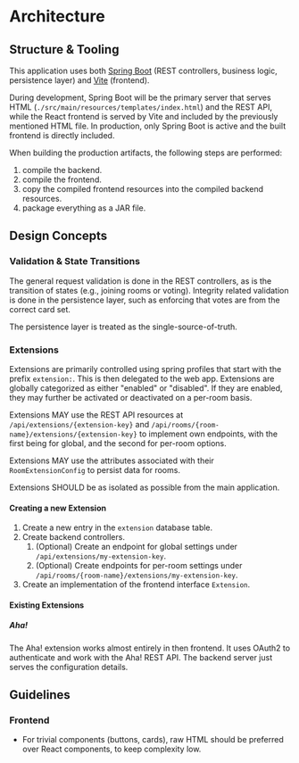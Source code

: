 # Architecture

## Structure & Tooling

This application uses both [Spring Boot](https://spring.io/projects/spring-boot) (REST controllers, business logic, persistence layer) and [Vite](https://vitejs.dev/) (frontend).

During development, Spring Boot will be the primary server that serves HTML (`./src/main/resources/templates/index.html`) and the REST API,
while the React frontend is served by Vite and included by the previously mentioned HTML file.
In production, only Spring Boot is active and the built frontend is directly included.

When building the production artifacts, the following steps are performed:

1. compile the backend.
2. compile the frontend.
3. copy the compiled frontend resources into the compiled backend resources.
4. package everything as a JAR file.

## Design Concepts

### Validation & State Transitions

The general request validation is done in the REST controllers, as is the transition of states (e.g., joining rooms or voting).
Integrity related validation is done in the persistence layer, such as enforcing that votes are from the correct card set.

The persistence layer is treated as the single-source-of-truth.

### Extensions

Extensions are primarily controlled using spring profiles that start with the prefix `extension:`.
This is then delegated to the web app. Extensions are globally categorized as either "enabled" or "disabled".
If they are enabled, they may further be activated or deactivated on a per-room basis.

Extensions MAY use the REST API resources at `/api/extensions/{extension-key}` and `/api/rooms/{room-name}/extensions/{extension-key}` to implement own endpoints,
with the first being for global, and the second for per-room options.

Extensions MAY use the attributes associated with their `RoomExtensionConfig` to persist data for rooms.

Extensions SHOULD be as isolated as possible from the main application.

#### Creating a new Extension

1. Create a new entry in the `extension` database table.
2. Create backend controllers.
   1. (Optional) Create an endpoint for global settings under `/api/extensions/my-extension-key`.
   2. (Optional) Create endpoints for per-room settings under `/api/rooms/{room-name}/extensions/my-extension-key`.
3. Create an implementation of the frontend interface `Extension`.

#### Existing Extensions

##### Aha!

The Aha! extension works almost entirely in then frontend. It uses OAuth2 to authenticate and work with the Aha! REST API.
The backend server just serves the configuration details.

## Guidelines

### Frontend

- For trivial components (buttons, cards), raw HTML should be preferred over React components, to keep complexity low.
